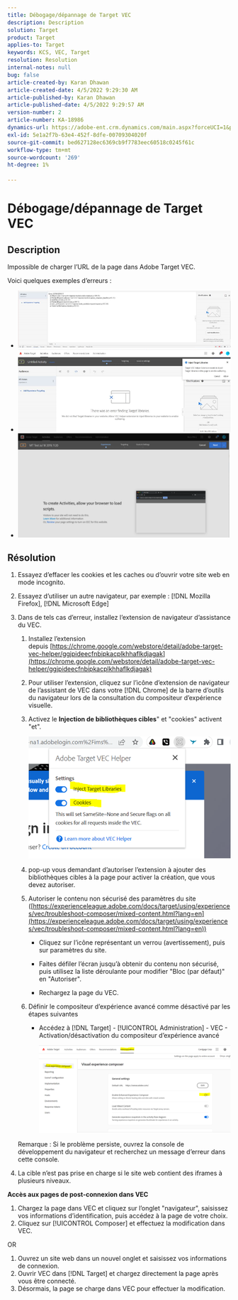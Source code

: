 ```yaml
---
title: Débogage/dépannage de Target VEC
description: Description
solution: Target
product: Target
applies-to: Target
keywords: KCS, VEC, Target
resolution: Resolution
internal-notes: null
bug: false
article-created-by: Karan Dhawan
article-created-date: 4/5/2022 9:29:30 AM
article-published-by: Karan Dhawan
article-published-date: 4/5/2022 9:29:57 AM
version-number: 2
article-number: KA-18986
dynamics-url: https://adobe-ent.crm.dynamics.com/main.aspx?forceUCI=1&pagetype=entityrecord&etn=knowledgearticle&id=ec1691de-c2b4-ec11-983f-000d3a5d0d73
exl-id: 5e1a2f7b-63e4-452f-8dfe-00709304020f
source-git-commit: bed627128ec6369cb9f7783eec60518c0245f61c
workflow-type: tm+mt
source-wordcount: '269'
ht-degree: 1%

---
```


# Débogage/dépannage de Target VEC

## Description

Impossible de charger l’URL de la page dans Adobe Target VEC.

Voici quelques exemples d’erreurs :

- ![](assets/___f81691de-c2b4-ec11-983f-000d3a5d0d73___.png)
- ![](assets/___071791de-c2b4-ec11-983f-000d3a5d0d73___.png)
- ![](assets/___0a1791de-c2b4-ec11-983f-000d3a5d0d73___.png)

## Résolution

1. Essayez d’effacer les cookies et les caches ou d’ouvrir votre site web en mode incognito. 

1. Essayez d’utiliser un autre navigateur, par exemple : [!DNL Mozilla Firefox], [!DNL Microsoft Edge]

1. Dans de tels cas d’erreur, installez l’extension de navigateur d’assistance du VEC.

   1. Installez l’extension depuis [https://chrome.google.com/webstore/detail/adobe-target-vec-helper/ggjpideecfnbipkacplkhhaflkdjagak](https://chrome.google.com/webstore/detail/adobe-target-vec-helper/ggjpideecfnbipkacplkhhaflkdjagak)

   1. Pour utiliser l’extension, cliquez sur l’icône d’extension de navigateur de l’assistant de VEC dans votre [!DNL Chrome] de la barre d’outils du navigateur lors de la consultation du compositeur d’expérience visuelle. 

   1. Activez le **Injection de bibliothèques cibles**&quot; et &quot;cookies&quot; activent &quot;et&quot;.

      ![](assets/92bf52bf-21ab-ec11-983f-000d3a349523.png)

   1. pop-up vous demandant d’autoriser l’extension à ajouter des bibliothèques cibles à la page pour activer la création, que vous devez autoriser.

   1. Autoriser le contenu non sécurisé des paramètres du site ([https://experienceleague.adobe.com/docs/target/using/experiences/vec/troubleshoot-composer/mixed-content.html?lang=en](https://experienceleague.adobe.com/docs/target/using/experiences/vec/troubleshoot-composer/mixed-content.html?lang=en))

      - Cliquez sur l’icône représentant un verrou (avertissement), puis sur paramètres du site.

      - Faites défiler l’écran jusqu’à obtenir du contenu non sécurisé, puis utilisez la liste déroulante pour modifier &quot;Bloc (par défaut)&quot; en &quot;Autoriser&quot;.

      - Rechargez la page du VEC.

   1. Définir le compositeur d’expérience avancé comme désactivé par les étapes suivantes

      - Accédez à [!DNL Target] - [!UICONTROL Administration] - VEC - Activation/désactivation du compositeur d’expérience avancé

        ![](assets/90fdfd56-26ab-ec11-983f-000d3a349523.png)

   Remarque : Si le problème persiste, ouvrez la console de développement du navigateur et recherchez un message d’erreur dans cette console.

1. La cible n’est pas prise en charge si le site web contient des iframes à plusieurs niveaux. 

**Accès aux pages de post-connexion dans VEC**

1. Chargez la page dans VEC et cliquez sur l’onglet &quot;navigateur&quot;, saisissez vos informations d’identification, puis accédez à la page de votre choix. 
1. Cliquez sur [!UICONTROL Composer] et effectuez la modification dans VEC. 

OR

1. Ouvrez un site web dans un nouvel onglet et saisissez vos informations de connexion.
1. Ouvrir VEC dans [!DNL Target] et chargez directement la page après vous être connecté. 
1. Désormais, la page se charge dans VEC pour effectuer la modification.
